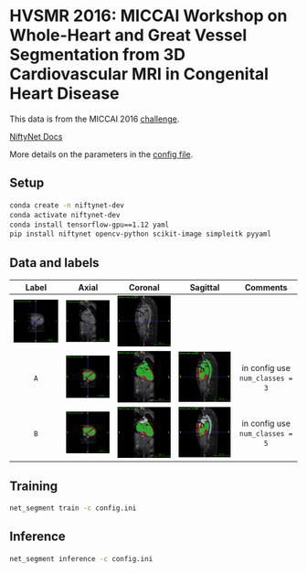 # HVSMR 2016: MICCAI Workshop on Whole-Heart and Great Vessel Segmentation from 3D Cardiovascular MRI in Congenital Heart Disease

This data is from the MICCAI 2016 [challenge](http://segchd.csail.mit.edu/data.html).

[NiftyNet Docs](https://niftynet.readthedocs.io/en/dev/)

More details on the parameters in the [config file](https://niftynet.readthedocs.io/en/dev/config_spec.html#loss-type).

## Setup

```bash
conda create -n niftynet-dev
conda activate niftynet-dev
conda install tensorflow-gpu==1.12 yaml
pip install niftynet opencv-python scikit-image simpleitk pyyaml
```

## Data and labels

Label | Axial | Coronal | Sagittal | Comments
:----:|:-----:|:-------:|:--------:|:--------:
   | ![](assets/a.png) | ![](assets/c.png) | ![](assets/s.png) |
`A` | ![](assets/a_label_a.png) | ![](assets/c_label_a.png) | ![](assets/s_label_a.png) | in config use `num_classes = 3`
`B` | ![](assets/a_label_b.png) | ![](assets/c_label_b.png) | ![](assets/s_label_b.png) | in config use `num_classes = 5`

## Training

```bash
net_segment train -c config.ini
```

## Inference

```bash
net_segment inference -c config.ini
```
